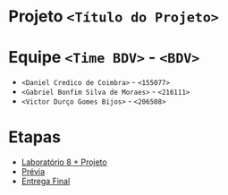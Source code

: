 # Projeto `<Título do Projeto>`

# Equipe `<Time BDV>` - `<BDV>`
* `<Daniel Credico de Coimbra>` - `<155077>`
* `<Gabriel Bonfim Silva de Moraes>` - `<216111>`
* `<Victor Durço Gomes Bijos>` - `<206508>`

# Etapas

* [Laboratório 8 + Projeto](lab08-projeto/)
* [Prévia](previa/)
* [Entrega Final](final/)
